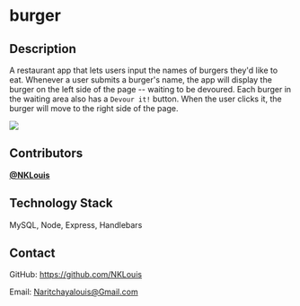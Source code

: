 # burger

## Description

 A restaurant app that lets users input the names of burgers they'd like to eat. Whenever a user submits a burger's name, the app will display the burger on the left side of the page -- waiting to be devoured. Each burger in the waiting area also has a `Devour it!` button. When the user clicks it, the burger will move to the right side of the page.

![](http://g.recordit.co/oPdnEJe8l0.gif)

## Contributors
<a href="https://github.com/NKLouis " target="_blank">**@NKLouis**</a> 


## Technology Stack
MySQL, Node, Express, Handlebars


## Contact
GitHub: <a href="https://github.com/NKLouis">https://github.com/NKLouis</a></li>

Email: <a href= "Naritchayalouis@Gmail.com">Naritchayalouis@Gmail.com</a>